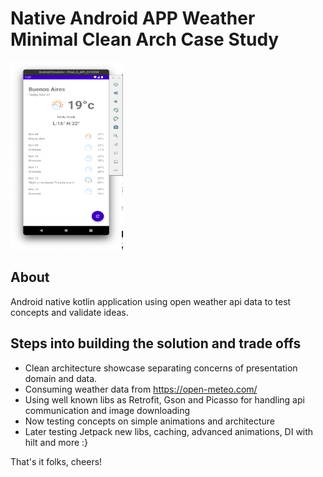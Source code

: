 # Native Android APP Weather Minimal Clean Arch Case Study
<img src="./art/app.png" width="180" height="300">

## About
Android native kotlin application using open weather api data to test concepts and validate ideas.

## Steps into building the solution and trade offs
- Clean architecture showcase separating concerns of presentation domain and data.
- Consuming weather data from https://open-meteo.com/
- Using well known libs as Retrofit, Gson and Picasso for handling api communication and image downloading
- Now testing concepts on simple animations and architecture 
- Later testing Jetpack new libs, caching, advanced animations, DI with hilt and more :}  

That's it folks, cheers!
